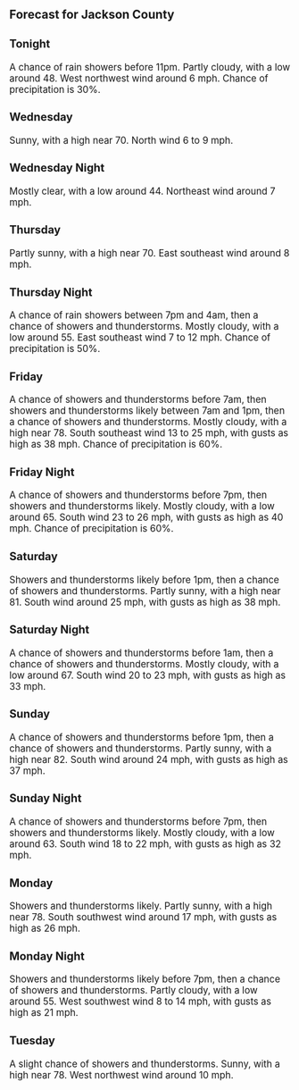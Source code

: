 <div>
   <h2>Forecast for Jackson County</h2>
   <p>
      <div style="font-size:120%">
         <h3>Tonight</h3>A chance of rain showers before 11pm. Partly cloudy, with a low around 48. West northwest wind around 6 mph. Chance of precipitation
         is 30%.<br></div>
   </p>
   <p>
      <div style="font-size:120%">
         <h3>Wednesday</h3>Sunny, with a high near 70. North wind 6 to 9 mph.<br></div>
   </p>
   <p>
      <div style="font-size:120%">
         <h3>Wednesday Night</h3>Mostly clear, with a low around 44. Northeast wind around 7 mph.<br></div>
   </p>
   <p>
      <div style="font-size:120%">
         <h3>Thursday</h3>Partly sunny, with a high near 70. East southeast wind around 8 mph.<br></div>
   </p>
   <p>
      <div style="font-size:120%">
         <h3>Thursday Night</h3>A chance of rain showers between 7pm and 4am, then a chance of showers and thunderstorms. Mostly cloudy, with a low around
         55. East southeast wind 7 to 12 mph. Chance of precipitation is 50%.<br></div>
   </p>
   <p>
      <div style="font-size:120%">
         <h3>Friday</h3>A chance of showers and thunderstorms before 7am, then showers and thunderstorms likely between 7am and 1pm, then a chance
         of showers and thunderstorms. Mostly cloudy, with a high near 78. South southeast wind 13 to 25 mph, with gusts as high as
         38 mph. Chance of precipitation is 60%.<br></div>
   </p>
   <p>
      <div style="font-size:120%">
         <h3>Friday Night</h3>A chance of showers and thunderstorms before 7pm, then showers and thunderstorms likely. Mostly cloudy, with a low around
         65. South wind 23 to 26 mph, with gusts as high as 40 mph. Chance of precipitation is 60%.<br></div>
   </p>
   <p>
      <div style="font-size:120%">
         <h3>Saturday</h3>Showers and thunderstorms likely before 1pm, then a chance of showers and thunderstorms. Partly sunny, with a high near 81.
         South wind around 25 mph, with gusts as high as 38 mph.<br></div>
   </p>
   <p>
      <div style="font-size:120%">
         <h3>Saturday Night</h3>A chance of showers and thunderstorms before 1am, then a chance of showers and thunderstorms. Mostly cloudy, with a low around
         67. South wind 20 to 23 mph, with gusts as high as 33 mph.<br></div>
   </p>
   <p>
      <div style="font-size:120%">
         <h3>Sunday</h3>A chance of showers and thunderstorms before 1pm, then a chance of showers and thunderstorms. Partly sunny, with a high near
         82. South wind around 24 mph, with gusts as high as 37 mph.<br></div>
   </p>
   <p>
      <div style="font-size:120%">
         <h3>Sunday Night</h3>A chance of showers and thunderstorms before 7pm, then showers and thunderstorms likely. Mostly cloudy, with a low around
         63. South wind 18 to 22 mph, with gusts as high as 32 mph.<br></div>
   </p>
   <p>
      <div style="font-size:120%">
         <h3>Monday</h3>Showers and thunderstorms likely. Partly sunny, with a high near 78. South southwest wind around 17 mph, with gusts as high
         as 26 mph.<br></div>
   </p>
   <p>
      <div style="font-size:120%">
         <h3>Monday Night</h3>Showers and thunderstorms likely before 7pm, then a chance of showers and thunderstorms. Partly cloudy, with a low around
         55. West southwest wind 8 to 14 mph, with gusts as high as 21 mph.<br></div>
   </p>
   <p>
      <div style="font-size:120%">
         <h3>Tuesday</h3>A slight chance of showers and thunderstorms. Sunny, with a high near 78. West northwest wind around 10 mph.<br></div>
   </p>
</div>